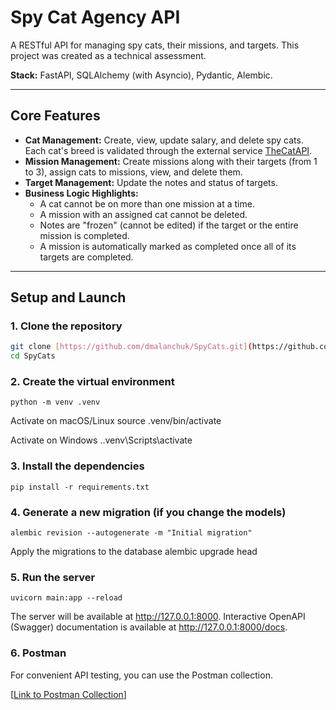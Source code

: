 # Spy Cat Agency API

A RESTful API for managing spy cats, their missions, and targets. This project was created as a technical assessment.

**Stack:** FastAPI, SQLAlchemy (with Asyncio), Pydantic, Alembic.

---

## Core Features

* **Cat Management:** Create, view, update salary, and delete spy cats. Each cat's breed is validated through the external service [TheCatAPI](https://thecatapi.com/).
* **Mission Management:** Create missions along with their targets (from 1 to 3), assign cats to missions, view, and delete them.
* **Target Management:** Update the notes and status of targets.
* **Business Logic Highlights:**
    * A cat cannot be on more than one mission at a time.
    * A mission with an assigned cat cannot be deleted.
    * Notes are "frozen" (cannot be edited) if the target or the entire mission is completed.
    * A mission is automatically marked as completed once all of its targets are completed.

---

## Setup and Launch

### 1. Clone the repository

```bash
git clone [https://github.com/dmalanchuk/SpyCats.git](https://github.com/dmalanchuk/SpyCats.git)
cd SpyCats 
```

### 2. Create the virtual environment
    python -m venv .venv

Activate on macOS/Linux
    source .venv/bin/activate

Activate on Windows
    .\.venv\Scripts\activate

### 3. Install the dependencies
    pip install -r requirements.txt

### 4. Generate a new migration (if you change the models)
    alembic revision --autogenerate -m "Initial migration"

Apply the migrations to the database
    alembic upgrade head

### 5. Run the server
    uvicorn main:app --reload

The server will be available at http://127.0.0.1:8000. 
Interactive OpenAPI (Swagger) documentation is available at http://127.0.0.1:8000/docs.


### 6. Postman

For convenient API testing, you can use the Postman collection.

[[Link to Postman Collection](https://dmalanchuk-4280652.postman.co/workspace/Daniil-Marysyk's-Workspace~6f8e3054-1e3c-4d50-8ec6-1188838fe77b/collection/48084872-ec95f4c7-bfe2-40d4-9732-1fa8a35f64a2?action=share&creator=48084872)]